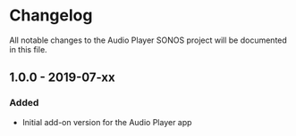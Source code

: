 # Changelog
All notable changes to the Audio Player SONOS project will be documented in this file.

## 1.0.0 - 2019-07-xx

### Added
- Initial add-on version for the Audio Player app
